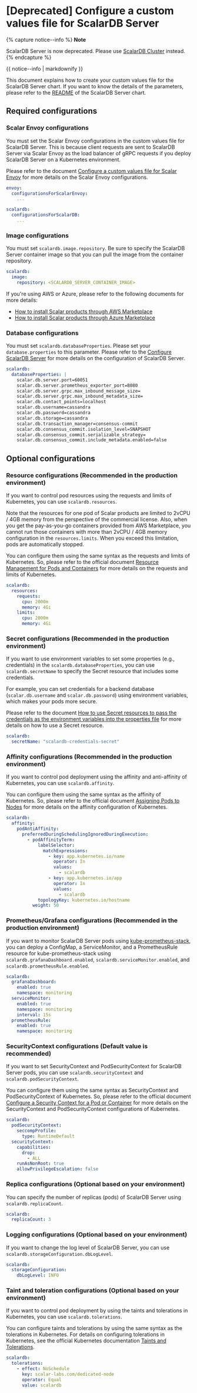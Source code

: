 # [Deprecated] Configure a custom values file for ScalarDB Server

{% capture notice--info %}
**Note**

ScalarDB Server is now deprecated. Please use [ScalarDB Cluster](configure-custom-values-scalardb-cluster.md) instead.
{% endcapture %}

<div class="notice--info">{{ notice--info | markdownify }}</div>

This document explains how to create your custom values file for the ScalarDB Server chart. If you want to know the details of the parameters, please refer to the [README](https://github.com/scalar-labs/helm-charts/blob/main/charts/scalardb/README.md) of the ScalarDB Server chart.

## Required configurations

### Scalar Envoy configurations

You must set the Scalar Envoy configurations in the custom values file for ScalarDB Server. This is because client requests are sent to ScalarDB Server via Scalar Envoy as the load balancer of gRPC requests if you deploy ScalarDB Server on a Kubernetes environment.

Please refer to the document [Configure a custom values file for Scalar Envoy](configure-custom-values-envoy.md) for more details on the Scalar Envoy configurations.

```yaml
envoy:
  configurationsForScalarEnvoy: 
    ...

scalardb:
  configurationsForScalarDB: 
    ...
```

### Image configurations

You must set `scalardb.image.repository`. Be sure to specify the ScalarDB Server container image so that you can pull the image from the container repository.

```yaml
scalardb:
  image:
    repository: <SCALARDB_SERVER_CONTAINER_IMAGE>
```

If you're using AWS or Azure, please refer to the following documents for more details:

* [How to install Scalar products through AWS Marketplace](https://github.com/scalar-labs/scalar-kubernetes/blob/master/docs/AwsMarketplaceGuide.md)
* [How to install Scalar products through Azure Marketplace](https://github.com/scalar-labs/scalar-kubernetes/blob/master/docs/AzureMarketplaceGuide.md)

### Database configurations

You must set `scalardb.databaseProperties`. Please set your `database.properties` to this parameter. Please refer to the [Configure ScalarDB Server](https://github.com/scalar-labs/scalardb/blob/master/docs/scalardb-server.md#configure-scalardb-server) for more details on the configuration of ScalarDB Server.

```yaml
scalardb:
  databaseProperties: |
    scalar.db.server.port=60051
    scalar.db.server.prometheus_exporter_port=8080
    scalar.db.server.grpc.max_inbound_message_size=
    scalar.db.server.grpc.max_inbound_metadata_size=
    scalar.db.contact_points=localhost
    scalar.db.username=cassandra
    scalar.db.password=cassandra
    scalar.db.storage=cassandra
    scalar.db.transaction_manager=consensus-commit
    scalar.db.consensus_commit.isolation_level=SNAPSHOT
    scalar.db.consensus_commit.serializable_strategy=
    scalar.db.consensus_commit.include_metadata.enabled=false
```

## Optional configurations

### Resource configurations (Recommended in the production environment)

If you want to control pod resources using the requests and limits of Kubernetes, you can use `scalardb.resources`.

Note that the resources for one pod of Scalar products are limited to 2vCPU / 4GB memory from the perspective of the commercial license. Also, when you get the pay-as-you-go containers provided from AWS Marketplace, you cannot run those containers with more than 2vCPU / 4GB memory configuration in the `resources.limits`. When you exceed this limitation, pods are automatically stopped.

You can configure them using the same syntax as the requests and limits of Kubernetes. So, please refer to the official document [Resource Management for Pods and Containers](https://kubernetes.io/docs/concepts/configuration/manage-resources-containers/) for more details on the requests and limits of Kubernetes.

```yaml
scalardb:
  resources:
    requests:
      cpu: 2000m
      memory: 4Gi
    limits:
      cpu: 2000m
      memory: 4Gi
```

### Secret configurations (Recommended in the production environment)

If you want to use environment variables to set some properties (e.g., credentials) in the `scalardb.databaseProperties`, you can use `scalardb.secretName` to specify the Secret resource that includes some credentials.

For example, you can set credentials for a backend database (`scalar.db.username` and `scalar.db.password`) using environment variables, which makes your pods more secure.

Please refer to the document [How to use Secret resources to pass the credentials as the environment variables into the properties file](use-secret-for-credentials.md) for more details on how to use a Secret resource.

```yaml
scalardb:
  secretName: "scalardb-credentials-secret"
```

### Affinity configurations (Recommended in the production environment)

If you want to control pod deployment using the affinity and anti-affinity of Kubernetes, you can use `scalardb.affinity`.

You can configure them using the same syntax as the affinity of Kubernetes. So, please refer to the official document [Assigning Pods to Nodes](https://kubernetes.io/docs/concepts/scheduling-eviction/assign-pod-node/) for more details on the affinity configuration of Kubernetes.

```yaml
scalardb:
  affinity:
    podAntiAffinity:
      preferredDuringSchedulingIgnoredDuringExecution:
        - podAffinityTerm:
            labelSelector:
              matchExpressions:
                - key: app.kubernetes.io/name
                  operator: In
                  values:
                    - scalardb
                - key: app.kubernetes.io/app
                  operator: In
                  values:
                    - scalardb
            topologyKey: kubernetes.io/hostname
          weight: 50
```

### Prometheus/Grafana configurations  (Recommended in the production environment)

If you want to monitor ScalarDB Server pods using [kube-prometheus-stack](https://github.com/prometheus-community/helm-charts/tree/main/charts/kube-prometheus-stack), you can deploy a ConfigMap, a ServiceMonitor, and a PrometheusRule resource for kube-prometheus-stack using `scalardb.grafanaDashboard.enabled`, `scalardb.serviceMonitor.enabled`, and `scalardb.prometheusRule.enabled`.

```yaml
scalardb:
  grafanaDashboard:
    enabled: true
    namespace: monitoring
  serviceMonitor:
    enabled: true
    namespace: monitoring
    interval: 15s
  prometheusRule:
    enabled: true
    namespace: monitoring
```

### SecurityContext configurations (Default value is recommended)

If you want to set SecurityContext and PodSecurityContext for ScalarDB Server pods, you can use `scalardb.securityContext` and `scalardb.podSecurityContext`.

You can configure them using the same syntax as SecurityContext and PodSecurityContext of Kubernetes. So, please refer to the official document [Configure a Security Context for a Pod or Container](https://kubernetes.io/docs/tasks/configure-pod-container/security-context/) for more details on the SecurityContext and PodSecurityContext configurations of Kubernetes.

```yaml
scalardb:
  podSecurityContext:
    seccompProfile:
      type: RuntimeDefault
  securityContext:
    capabilities:
      drop:
        - ALL
    runAsNonRoot: true
    allowPrivilegeEscalation: false
```

### Replica configurations (Optional based on your environment)

You can specify the number of replicas (pods) of ScalarDB Server using `scalardb.replicaCount`.

```yaml
scalardb:
  replicaCount: 3
```

### Logging configurations (Optional based on your environment)

If you want to change the log level of ScalarDB Server, you can use `scalardb.storageConfiguration.dbLogLevel`.

```yaml
scalardb:
  storageConfiguration:
    dbLogLevel: INFO
```

### Taint and toleration configurations (Optional based on your environment)

If you want to control pod deployment by using the taints and tolerations in Kubernetes, you can use `scalardb.tolerations`.

You can configure taints and tolerations by using the same syntax as the tolerations in Kubernetes. For details on configuring tolerations in Kubernetes, see the official Kubernetes documentation [Taints and Tolerations](https://kubernetes.io/docs/concepts/scheduling-eviction/taint-and-toleration/).

```yaml
scalardb:
  tolerations:
    - effect: NoSchedule
      key: scalar-labs.com/dedicated-node
      operator: Equal
      value: scalardb
```
